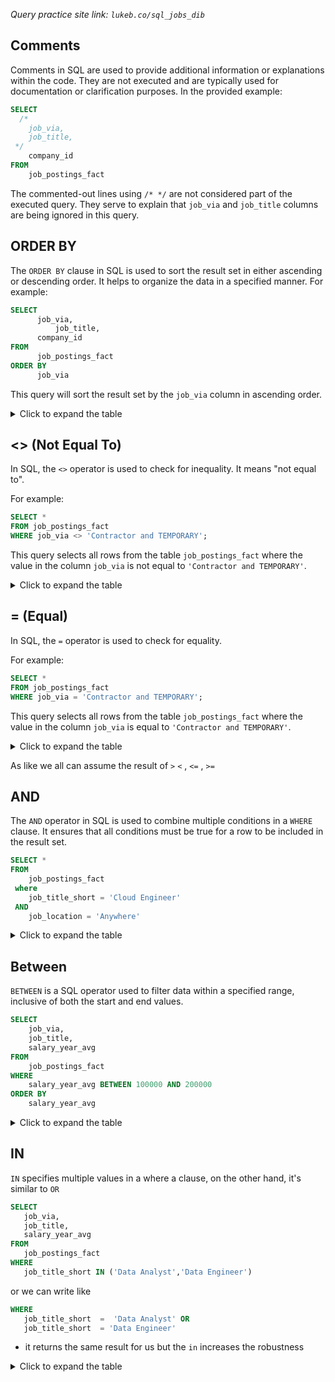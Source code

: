 
_Query practice site link: `lukeb.co/sql_jobs_dib`_


## Comments

Comments in SQL are used to provide additional information or explanations within the code. They are not executed and are typically used for documentation or clarification purposes. In the provided example:

```sql
SELECT
  /*
    job_via,
    job_title,
 */
 	company_id
FROM
	job_postings_fact
```

The commented-out lines using `/* */` are not considered part of the executed query. They serve to explain that `job_via` and `job_title` columns are being ignored in this query.

## ORDER BY

The `ORDER BY` clause in SQL is used to sort the result set in either ascending or descending order. It helps to organize the data in a specified manner. For example:

```sql
SELECT
	  job_via,
          job_title,
 	  company_id
FROM
	  job_postings_fact
ORDER BY
 	  job_via
```

This query will sort the result set by the `job_via` column in ascending order.

<details>
  <summary>Click to expand the table</summary>
<img src="https://github.com/sajjadrahman56/Data-Analytics/assets/67529599/65f0fe1c-7cc6-4409-97f5-ea6bb89a6d65" alt="Table" width="800" height="400">
</details>

## <> (Not Equal To)

In SQL, the `<>` operator is used to check for inequality. It means "not equal to". 

For example:

```sql
SELECT *
FROM job_postings_fact
WHERE job_via <> 'Contractor and TEMPORARY';
```

This query selects all rows from the table `job_postings_fact` where the value in the column `job_via` is not equal to `'Contractor and TEMPORARY'`.

<details>
  <summary>Click to expand the table</summary>
<img src="https://github.com/sajjadrahman56/Data-Analytics/assets/67529599/16a01439-fb4f-42d5-ac71-b00334bb5fb3" alt="Table" width="800" height="400">
</details>

## = (Equal)

In SQL, the `=` operator is used to check for equality. 

For example:

```sql
SELECT *
FROM job_postings_fact
WHERE job_via = 'Contractor and TEMPORARY';
```

This query selects all rows from the table `job_postings_fact` where the value in the column `job_via` is equal to `'Contractor and TEMPORARY'`.

<details>
  <summary>Click to expand the table</summary>
<img src="https://github.com/sajjadrahman56/Data-Analytics/assets/67529599/0a180dc8-c3a8-46b5-bb14-7695451f75b6" alt="Table" width="800" height="400">
</details>

As like we all can assume the result of `>` `<` , `<=` , `>=`

## AND

The `AND` operator in SQL is used to combine multiple conditions in a `WHERE` clause. It ensures that all conditions must be true for a row to be included in the result set.

```sql
SELECT *
FROM
	job_postings_fact
 where 
 	job_title_short = 'Cloud Engineer' 
 AND
 	job_location = 'Anywhere'
```

<details>
  <summary>Click to expand the table</summary>
<img src="https://github.com/sajjadrahman56/Data-Analytics/assets/67529599/bfb511f6-8b6c-4732-8660-062e9dd57aa8" alt="Table" width="800" height="400">
</details>


## Between 

`BETWEEN` is a SQL operator used to filter data within a specified range, inclusive of both the start and end values.
```sql
SELECT 
	job_via,
    job_title,
    salary_year_avg
FROM
	job_postings_fact
WHERE
	salary_year_avg BETWEEN 100000 AND 200000
ORDER BY
	salary_year_avg
```
<details>
  <summary>Click to expand the table</summary>
<img src="https://github.com/sajjadrahman56/Data-Analytics/assets/67529599/59a4136b-68a7-4534-9e8e-8e20d5e258e6" alt="Table" width="800" height="400">
</details>

 ## IN 

 `IN` specifies multiple values in a where a clause, on the other hand, it's similar to `OR`
 ```sql
 SELECT 
	job_via,
    job_title,
    salary_year_avg
FROM
	job_postings_fact
WHERE
 	job_title_short IN ('Data Analyst','Data Engineer')
```
or we can write like 

 ```sql
 WHERE
 	job_title_short  =  'Data Analyst' OR
    job_title_short  = 'Data Engineer'
```
- it returns the same result for us but the `in` increases the robustness 

<details>
  <summary>Click to expand the table</summary>
<img src="https://github.com/sajjadrahman56/Data-Analytics/assets/67529599/af00a175-6f86-42da-b86e-2bffae61cc38" alt="Table" width="800" height="400">
</details>



